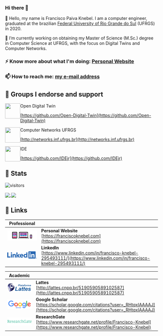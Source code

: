 ### Hi there 👋

💬 Hello, my name is Francisco Paiva Knebel. I am a computer engineer, graduated at the brazilian [Federal University of Rio Grande do Sul](https://ufrgs.br) (UFRGS) in 2020.

🔭 I’m currently working on obtaining my Master of Science (M.Sc.) degree in Computer Science at UFRGS, with the focus on Digital Twins and Computer Networks.

### ⚡ Know more about what I'm doing: [Personal Website](https://franciscoknebel.com)

### 📫 How to reach me: <a href="mailto:francisco.knebel@inf.ufrgs.br">my e-mail address</a>

## 👯 Groups I endorse and support

<img width="50" height="50" align="left" src="https://avatars.githubusercontent.com/u/64329177?s=50&v=4">
Open Digital Twin

[https://github.com/Open-Digital-Twin](https://github.com/Open-Digital-Twin)

<img width="50" height="50" align="left" src="https://avatars.githubusercontent.com/u/3741590?s=50&v=4">
Computer Networks UFRGS

[http://networks.inf.ufrgs.br](http://networks.inf.ufrgs.br)

<img width="50" height="50" align="left" src="https://avatars.githubusercontent.com/u/17241356?s=200&v=4">
IDE

[https://github.com/IDEjr](https://github.com/IDEjr)

## 🧮 Stats

![visitors](https://visitor-badge.glitch.me/badge?page_id=franciscoknebel.visitor-badge)

<a href="https://github.com/anuraghazra/github-readme-stats">
  <img align="center" src="https://github-readme-stats.vercel.app/api?username=franciscoknebel&show_icons=true&theme=dracula&count_private=true&line_height=20" />
</a>
<a href="https://github.com/anuraghazra/convoychat">
  <img align="center" src="https://github-readme-stats.vercel.app/api/top-langs/?username=franciscoknebel&theme=dracula&layout=compact&langs_count=8&count_private=true&hide=SystemVerilog,VHDL" />
</a>

## 🔗 Links

| Professional | |
| --- | --- |
| [![Website](static/website.png)](https://franciscoknebel.com) | **Personal Website** <br> [https://franciscoknebel.com](https://franciscoknebel.com) |
| [![LinkedIn](static/linkedin.png)](https://www.linkedin.com/in/francisco-knebel-295493111/) | **LinkedIn** <br> [https://www.linkedin.com/in/francisco-knebel-295493111/](https://www.linkedin.com/in/francisco-knebel-295493111/) |

| Academic | |
| --- | --- |
| [![Lattes](static/lattes.png)](http://lattes.cnpq.br/5190590589102587) | **Lattes** <br> [http://lattes.cnpq.br/5190590589102587](http://lattes.cnpq.br/5190590589102587) |
| [![Google Scholar](static/scholar.png)](https://scholar.google.com/citations?user=_RHtqxIAAAAJ) | **Google Scholar** <br> [https://scholar.google.com/citations?user=_RHtqxIAAAAJ](https://scholar.google.com/citations?user=_RHtqxIAAAAJ) |
| [![ResearchGate](static/researchgate.png)](https://www.researchgate.net/profile/Francisco-Knebel) | **ResearchGate** <br> [https://www.researchgate.net/profile/Francisco-Knebel](https://www.researchgate.net/profile/Francisco-Knebel) |
